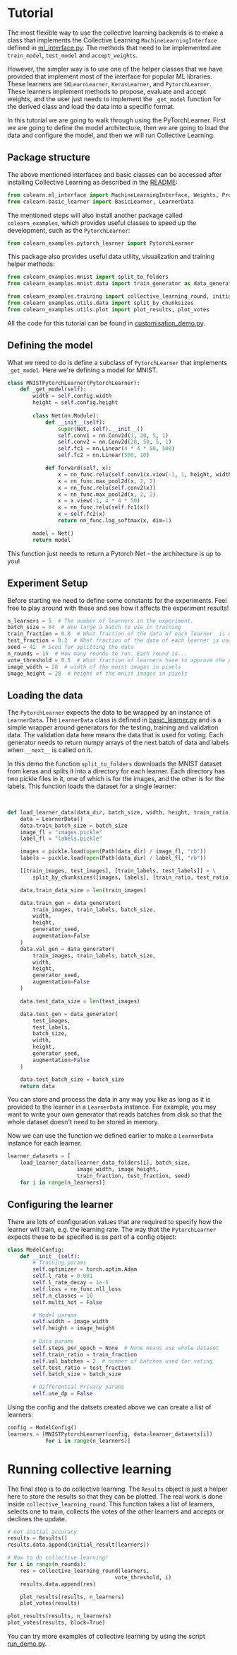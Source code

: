 # Tutorial

The most flexible way to use the collective learning backends is to make a class that implements
the Collective Learning `MachineLearningInterface` defined in [ml_interface.py](../colearn/ml_interface.py). 
The methods that need to be implemented are `train_model`, `test_model` and `accept_weights`. 

However, the simpler way is to use one of the helper classes that we have provided that implement 
most of the interface for popular ML libraries. These learners are `SKLearnLearner`, 
`KerasLearner`, and `PytorchLearner`. These learners implement methods to propose, evaluate and accept weights, 
and the user just needs to implement the `_get_model` function for the derived class 
and load the data into a specific format.  

In this tutorial we are going to walk through using the PyTorchLearner.
First we are going to define the model architecture, then 
we are going to load the data and configure the model, and then we will run Collective Learning.

## Package structure
The above mentioned interfaces and basic classes can be accessed after installing Collective Learning as described in the [README](../README.md):

```python
from colearn.ml_interface import MachineLearningInterface, Weights, ProposedWeights
from colearn.basic_learner import BasicLearner, LearnerData
```

The mentioned steps will also install another package called `colearn_examples`, which provides useful
classes to speed up the development, such as the `PytorchLearner`:

```python
from colearn_examples.pytorch_learner import PytorchLearner
```

This package also provides useful data utility, visualization and training helper methods:

```python
from colearn_examples.mnist import split_to_folders
from colearn_examples.mnist.data import train_generator as data_generator

from colearn_examples.training import collective_learning_round, initial_result
from colearn_examples.utils.data import split_by_chunksizes
from colearn_examples.utils.plot import plot_results, plot_votes
```

All the code for this tutorial can be found in [customisation_demo.py](../bin/customisation_demo.py).

## Defining the model
What we need to do is define a subclass of `PytorchLearner` that implements `_get_model`. 
Here we're defining a model for MNIST.

```python
class MNISTPytorchLearner(PytorchLearner):
    def _get_model(self):
        width = self.config.width
        height = self.config.height
        
        class Net(nn.Module):
            def __init__(self):
                super(Net, self).__init__()
                self.conv1 = nn.Conv2d(1, 20, 5, 1)
                self.conv2 = nn.Conv2d(20, 50, 5, 1)
                self.fc1 = nn.Linear(4 * 4 * 50, 500)
                self.fc2 = nn.Linear(500, 10)

            def forward(self, x):
                x = nn_func.relu(self.conv1(x.view(-1, 1, height, width)))
                x = nn_func.max_pool2d(x, 2, 2)
                x = nn_func.relu(self.conv2(x))
                x = nn_func.max_pool2d(x, 2, 2)
                x = x.view(-1, 4 * 4 * 50)
                x = nn_func.relu(self.fc1(x))
                x = self.fc2(x)
                return nn_func.log_softmax(x, dim=1)

        model = Net()
        return model
```

This function just needs to return a Pytorch Net - the architecture is up to you!

## Experiment Setup
Before starting we need to define some constants for the experiments. 
Feel free to play around with these and see how it affects the experiment results!

```python
n_learners = 5  # The number of learners in the experiment.
batch_size = 64  # How large a batch to use in training
train_fraction = 0.8  # What fraction of the data of each learner  is used for training and validation
test_fraction = 0.2  # What fraction of the data of each learner is used for testing
seed = 42  # Seed for splitting the data
n_rounds = 15  # How many rounds to run. Each round is... 
vote_threshold = 0.5  # What fraction of learners have to approve the proposed weights
image_width = 28  # width of the mnist images in pixels
image_height = 28  # height of the mnist images in pixels
 ```

## Loading the data
The `PytorchLearner` expects the data to be wrapped by an instance of `LearnerData`.
The `LearnerData` class is defined in [basic_learner.py](../colearn/basic_learner.py) 
and is a simple wrapper around generators for the testing, training and validation data.
The validation data here means the data that is used for voting.
Each generator needs to return numpy arrays of the next batch of data and labels when `__next__` is called on it. 


In this demo the function `split_to_folders` downloads the MNIST dataset from keras
and splits it into a directory for each learner. 
Each directory has two pickle files in it, one of which is for the images, and the other is for the labels.
This function loads the dataset for a single learner:
```python
    
    
def load_learner_data(data_dir, batch_size, width, height, train_ratio, test_ratio, generator_seed):
    data = LearnerData()
    data.train_batch_size = batch_size
    image_fl = "images.pickle"
    label_fl = "labels.pickle"

    images = pickle.load(open(Path(data_dir) / image_fl, "rb"))
    labels = pickle.load(open(Path(data_dir) / label_fl, "rb"))

    [[train_images, test_images], [train_labels, test_labels]] = \
        split_by_chunksizes([images, labels], [train_ratio, test_ratio])

    data.train_data_size = len(train_images)

    data.train_gen = data_generator(
        train_images, train_labels, batch_size,
        width,
        height,
        generator_seed,
        augmentation=False
    )
    data.val_gen = data_generator(
        train_images, train_labels, batch_size,
        width,
        height,
        generator_seed,
        augmentation=False
    )

    data.test_data_size = len(test_images)

    data.test_gen = data_generator(
        test_images,
        test_labels,
        batch_size,
        width,
        height,
        generator_seed,
        augmentation=False
    )

    data.test_batch_size = batch_size
    return data
```
You can store and process the data in any way you like 
as long as it is provided to the learner in a `LearnerData` instance.
For example, you may want to write your own generator that reads batches from disk so that the whole 
dataset doesn't need to be stored in memory.


Now we can use the function we defined earlier to make a `LearnerData` instance for each learner.
```python
learner_datasets = [
    load_learner_data(learner_data_folders[i], batch_size,
                      image_width, image_height,
                      train_fraction, test_fraction, seed)
    for i in range(n_learners)]
```

## Configuring the learner
There are lots of configuration values that are required to specify how the learner will train, e.g. the learning rate.
The way that the `PytorchLearner` expects these to be specified is as part of a config object:

```python
class ModelConfig:
    def __init__(self):
        # Training params
        self.optimizer = torch.optim.Adam
        self.l_rate = 0.001
        self.l_rate_decay = 1e-5
        self.loss = nn_func.nll_loss
        self.n_classes = 10
        self.multi_hot = False

        # Model params
        self.width = image_width
        self.height = image_height
        
        # Data params
        self.steps_per_epoch = None  # None means use whole dataset
        self.train_ratio = train_fraction
        self.val_batches = 2  # number of batches used for voting
        self.test_ratio = test_fraction
        self.batch_size = batch_size

        # Differential Privacy params
        self.use_dp = False
```

Using the config and the datsets created above we can create a list of learners:

```python
config = ModelConfig()
learners = [MNISTPytorchLearner(config, data=learner_datasets[i])
            for i in range(n_learners)]
```

# Running collective learning
The final step is to do collective learning.
The `Results` object is just a helper here to store the results so that they can be plotted. 
The real work is done inside `collective_learning_round`. 
This function takes a list of learners, selects one to train, collects the votes of the other learners and
accepts or declines the update.
```python
# Get initial accuracy
results = Results()
results.data.append(initial_result(learners))

# Now to do collective learning!
for i in range(n_rounds):
    res = collective_learning_round(learners,
                                  vote_threshold, i)
    results.data.append(res)

    plot_results(results, n_learners)
    plot_votes(results)

plot_results(results, n_learners)
plot_votes(results, block=True)
```
You can try more examples of collective learning by using the script [run_demo.py](../bin/run_demo.py).